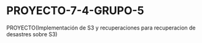 # PROYECTO-7-4-GRUPO-5
PROYECTO(Implementación de S3 y recuperaciones para recuperacion de desastres sobre S3)
